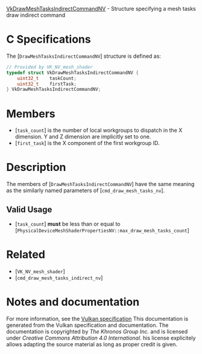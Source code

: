 [VkDrawMeshTasksIndirectCommandNV](https://www.khronos.org/registry/vulkan/specs/1.3-extensions/man/html/VkDrawMeshTasksIndirectCommandNV.html) - Structure specifying a mesh tasks draw indirect command

# C Specifications
The [`DrawMeshTasksIndirectCommandNV`] structure is defined as:
```c
// Provided by VK_NV_mesh_shader
typedef struct VkDrawMeshTasksIndirectCommandNV {
    uint32_t    taskCount;
    uint32_t    firstTask;
} VkDrawMeshTasksIndirectCommandNV;
```

# Members
- [`task_count`] is the number of local workgroups to dispatch in the X dimension. Y and Z dimension are implicitly set to one.
- [`first_task`] is the X component of the first workgroup ID.

# Description
The members of [`DrawMeshTasksIndirectCommandNV`] have the same meaning
as the similarly named parameters of [`cmd_draw_mesh_tasks_nv`].
## Valid Usage
-  [`task_count`] **must**  be less than or equal to [`PhysicalDeviceMeshShaderPropertiesNV::max_draw_mesh_tasks_count`]

# Related
- [`VK_NV_mesh_shader`]
- [`cmd_draw_mesh_tasks_indirect_nv`]

# Notes and documentation
For more information, see the [Vulkan specification](https://www.khronos.org/registry/vulkan/specs/1.3-extensions/html/vkspec.html)
This documentation is generated from the Vulkan specification and documentation.
The documentation is copyrighted by *The Khronos Group Inc.* and is licensed under *Creative Commons Attribution 4.0 International*.
his license explicitely allows adapting the source material as long as proper credit is given.
        